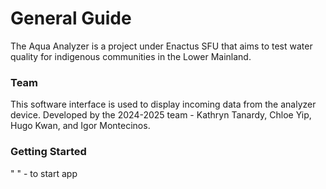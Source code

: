 # General Guide

The Aqua Analyzer is a project under Enactus SFU that aims to test water quality for indigenous communities in the Lower Mainland.  

### Team
This software interface is used to display incoming data from the analyzer device. 
Developed by the 2024-2025 team - Kathryn Tanardy, Chloe Yip, Hugo Kwan, and Igor Montecinos. 

### Getting Started

" " - to start app

